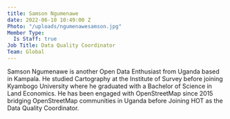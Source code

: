```yaml
---
title: Samson Ngumenawe
date: 2022-06-10 10:49:00 Z
Photo: "/uploads/ngumenawesamson.jpg"
Member Type:
  Is Staff: true
Job Title: Data Quality Coordinator
Team: Global
---
```


Samson Ngumenawe is another Open Data Enthusiast from Uganda based in Kampala. He studied Cartography at the Institute of Survey before joining Kyambogo University where he graduated with a Bachelor of Science in Land Economics. He has been engaged with OpenStreetMap since 2015 bridging OpenStreetMap communities in Uganda before Joining HOT as the Data Quality Coordinator.
